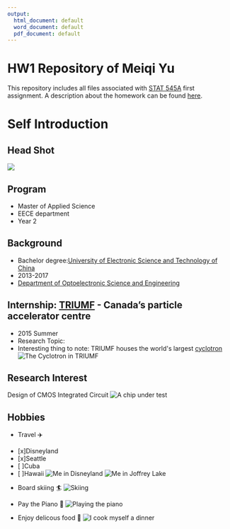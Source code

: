 ```yaml
---
output:
  html_document: default
  word_document: default
  pdf_document: default
---
```

# HW1 Repository of Meiqi Yu

This repository includes all files associated with [STAT 545A](stat545.com/
) first assignment. A description about the homework can be found [here](http://stat545.com/Classroom/assignments/hw01/hw01.html).

# Self Introduction
## Head Shot
![](https://github.com/STAT545-UBC-students/hw01-MeiqiYu/blob/master/head.jpg)

## Program

* Master of Applied Science
* EECE department
* Year 2

## Background

* Bachelor degree:[University of Electronic Science and Technology of China](http://www.uestc.edu.cn/)
 * 2013-2017
 * [Department of Optoelectronic Science and Engineering](http://www.soei.uestc.edu.cn/)
 
## Internship: [TRIUMF](https://www.triumf.ca/home/about-triumf) - Canada’s particle accelerator centre
 * 2015 Summer
 * Research Topic:
 * Interesting thing to note: TRIUMF houses the world's largest [cyclotron](https://en.wikipedia.org/wiki/Cyclotron)
   ![The Cyclotron in TRIUMF](https://github.com/STAT545-UBC-students/hw01-MeiqiYu/blob/master/Construction.jpg)
   
## Research Interest
Design of CMOS Integrated Circuit
   ![A chip under test](https://github.com/STAT545-UBC-students/hw01-MeiqiYu/blob/master/chip.jpg)

## Hobbies
* Travel :airplane:
- [x]Disneyland
- [x]Seattle
- [ ]Cuba
- [ ]Hawaii
   ![Me in Disneyland](https://github.com/STAT545-UBC-students/hw01-MeiqiYu/blob/master/travel.jpg) ![Me in Joffrey Lake](https://github.com/STAT545-UBC-students/hw01-MeiqiYu/blob/master/whistler.jpg)

* Board skiing :surfer:
   ![Skiing](https://github.com/STAT545-UBC-students/hw01-MeiqiYu/blob/master/skiing.jpg)

* Pay the Piano :musical_keyboard:
   ![Playing the piano](https://github.com/STAT545-UBC-students/hw01-MeiqiYu/blob/master/piano.jpg)
* Enjoy delicous food :ramen: 
   ![I cook myself a dinner](https://github.com/STAT545-UBC-students/hw01-MeiqiYu/blob/master/dinner.jpg)

